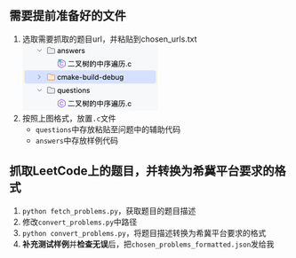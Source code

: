 ## 需要提前准备好的文件
1. 选取需要抓取的题目url，并粘贴到chosen_urls.txt
![img.png](img.png)
2. 按照上图格式，放置`.c`文件
    * `questions`中存放粘贴至问题中的辅助代码
    * `answers`中存放样例代码

## 抓取LeetCode上的题目，并转换为希冀平台要求的格式
1. `python fetch_problems.py`，获取题目的题目描述
2. 修改`convert_problems.py`中路径
3. `python convert_problems.py`，将题目描述转换为希冀平台要求的格式
4. **补充测试样例**并**检查无误**后，把`chosen_problems_formatted.json`发给我